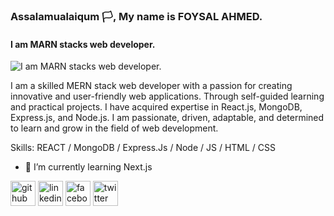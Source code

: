 ### Assalamualaiqum 🏳️, My name is FOYSAL AHMED.
#### I am MARN stacks web developer.  
![I am MARN stacks web developer.  ](https://media.licdn.com/dms/image/D5616AQH1NRuauk_p1A/profile-displaybackgroundimage-shrink_350_1400/0/1687695680764?e=1693440000&v=beta&t=nG7gI1K2wlnF-P750bYtaqWoDUuzSQ8FuxwNo5IHlRg)

I am a skilled MERN stack web developer with a passion for creating innovative and user-friendly web applications. Through self-guided learning and practical projects. I have acquired expertise in React.js, MongoDB, Express.js, and Node.js. I am passionate, driven, adaptable, and determined to learn and grow in the field of web development.

Skills: REACT / MongoDB / Express.Js / Node / JS / HTML / CSS

- 🌱 I’m currently learning Next.js 


[<img src='https://cdn.jsdelivr.net/npm/simple-icons@3.0.1/icons/github.svg' alt='github' height='40'>](https://github.com/https://github.com/foysalahmedmin)  [<img src='https://cdn.jsdelivr.net/npm/simple-icons@3.0.1/icons/linkedin.svg' alt='linkedin' height='40'>](https://www.linkedin.com/in/https://www.linkedin.com/in/foysal-ahmed-min/)  [<img src='https://cdn.jsdelivr.net/npm/simple-icons@3.0.1/icons/facebook.svg' alt='facebook' height='40'>](https://www.facebook.com/https://www.facebook.com/foysal.gq?mibextid=ZbWKwL)  [<img src='https://cdn.jsdelivr.net/npm/simple-icons@3.0.1/icons/twitter.svg' alt='twitter' height='40'>](https://twitter.com/https://twitter.com/FoysalAhmedMin)  
